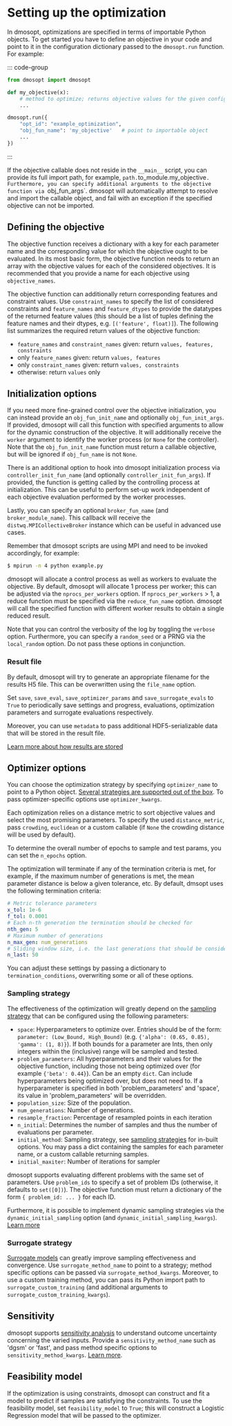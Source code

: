 # Setting up the optimization

In dmosopt, optimizations are specified in terms of importable Python objects. To get started you have to define an objective in your code and point to it in the configuration dictionary passed to the `dmosopt.run` function. For example:

::: code-group

```python [example.py]
from dmosopt import dmosopt

def my_objective(x):
    # method to optimize; returns objective values for the given configuration
    ...

dmosopt.run({
    "opt_id": "example_optimization",
    "obj_fun_name": 'my_objective'   # point to importable object
    ...
})
```

:::

If the objective callable does not reside in the `__main__` script, you can provide its full import path, for example, `path.`to_module.my_objective`. Furthermore, you can specify additional arguments to the objective function via `obj_fun_args`. dmosopt will automatically attempt to resolve and import the callable object, and fail with an exception if the specified objective can not be imported.

## Defining the objective

The objective function receives a dictionary with a key for each parameter name and the corresponding value for which the objective ought to be evaluated. In its most basic form, the objective function needs to return an array with the objective values for each of the considered objectives. It is recommended that you provide a name for each objective using `objective_names`. 

The objective function can additionally return corresponding features and constraint values. Use `constraint_names` to specify the list of considered constraints and `feature_names` and `feature_dtypes` to provide the datatypes of the returned feature values (this should be a list of tuples defining the feature names and their dtypes, e.g. `[('feature', float)]`). The following list summarizes the required return values of the objective function:

- `feature_names` and `constraint_names` given: return `values, features, constraints`
- only `feature_names` given: return `values, features`
- only `constraint_names` given: return `values, constraints`
- otherwise: return `values` only

## Initialization options

If you need more fine-grained control over the objective initialization, you can instead provide an `obj_fun_init_name` and optionally `obj_fun_init_args`. If provided, dmosopt will call this function with specified arguments to allow for the dynamic construction of the objective. It will additionally receive the `worker` argument to identify the worker process (or `None` for the controller). Note that the `obj_fun_init_name` function must return a callable objective, but will be ignored if `obj_fun_name` is not `None`.

There is an additional option to hook into dmosopt initialization process via `controller_init_fun_name` (and optionally `controller_init_fun_args`). If provided, the function is getting called by the controlling process at initialization. This can be useful to perform set-up work independent of each objective evaluation performed by the worker processes. 

Lastly, you can specify an optional `broker_fun_name` (and `broker_module_name`). This callback will receive the `distwq.MPICollectiveBroker` instance which can be useful in advanced use cases.

Remember that dmosopt scripts are using MPI and need to be invoked accordingly, for example:

```bash
$ mpirun -n 4 python example.py
```

dmosopt will allocate a control process as well as workers to evaluate the objective. By default, dmosopt will allocate 1 process per worker; this can be adjusted via the `nprocs_per_workers` option. If `nprocs_per_workers` > 1, a reduce function must be specified via the `reduce_fun_name` option. dmosopt will call the specified function with different worker results to obtain a single reduced result.

Note that you can control the verbosity of the log by toggling the `verbose` option. Furthermore, you can specify a `random_seed` or a PRNG via the `local_random` option. Do not pass these options in conjunction.

### Result file

By default, dmosopt will try to generate an appropriate filename for the results H5 file. This can be overwritten using the `file_name` option.

Set `save`, `save_eval`, `save_optimizer_params` and `save_surrogate_evals` to `True` to periodically save settings and progress, evaluations, optimization parameters and surrogate evaluations respectively.

Moreover, you can use `metadata` to pass additional HDF5-serializable data that will be stored in the result file.

[Learn more about how results are stored](./results)


## Optimizer options

You can choose the optimization strategy by specifying `optimizer_name` to point to a Python object. [Several strategies are supported out of the box](./optimizers). To pass optimizer-specific options use `optimizer_kwargs`.

Each optimization relies on a distance metric to sort objective values and select the most promising parameters. To specify the used `distance_metric`, pass `crowding`, `euclidean` or a custom callable (if `None` the crowding distance will be used by default).

To determine the overall number of epochs to sample and test params, you can set the `n_epochs` option.

The optimization will terminate if any of the termination criteria is met, for example, if the maximum number of generations is met, the mean parameter distance is below a given tolerance, etc. By default, dmsopt uses the following termination criteria:

```yaml
# Metric tolerance parameters
x_tol: 1e-6     
f_tol: 0.0001
# Each n-th generation the termination should be checked for
nth_gen: 5
# Maximum number of generations
n_max_gen: num_generations
# Sliding window size, i.e. the last generations that should be considered during the calculations
n_last: 50
```

You can adjust these settings by passing a dictionary to `termination_conditions`, overwriting some or all of these options.

### Sampling strategy

The effectiveness of the optimization will greatly depend on the [sampling strategy](./sampling) that can be configured using the following parameters:

- `space`: Hyperparameters to optimize over. Entries should be of the form: `parameter: (Low_Bound, High_Bound)` (e.g. `{'alpha': (0.65, 0.85), 'gamma': (1, 8)}`). If both bounds for a parameter are Ints, then only integers within the (inclusive) range will be sampled and tested.
- `problem_parameters`: All hyperparameters and their values for the objective function, including those not being optimized over (for example `{'beta': 0.44}`). Can be an empty `dict`. Can include hyperparameters being optimized over, but does not need to. If a hyperparameter is specified in both 'problem_parameters' and 'space', its value in 'problem_parameters' will be overridden.
- `population_size`: Size of the population.
- `num_generations`: Number of generations.
- `resample_fraction`: Percentage of resampled points in each iteration
- `n_initial`: Determines the number of samples and thus the number of evaluations per parameter.
- `initial_method`: Sampling strategy, see [sampling strategies](./sampling) for in-built options. You may pass a dict containing the samples for each parameter name, or a custom callable returning samples.
- `initial_maxiter`: Number of iterations for sampler

dmosopt supports evaluating different problems with the same set of parameters. Use `problem_ids` to specify a set of problem IDs (otherwise, it defaults to `set([0])`). The objective function must return a dictionary of the form `{ problem_id: ... }` for each ID.

Furthermore, it is possible to implement dynamic sampling strategies via the `dynamic_initial_sampling` option (and `dynamic_initial_sampling_kwargs`). [Learn more](./sampling)

### Surrogate strategy

[Surrogate models](./surrogates) can greatly improve sampling effectiveness and convergence. Use `surrogate_method_name` to point to a strategy; method specific options can be passed via `surrogate_method_kwargs`. Moreover, to use a custom training method, you can pass its Python import path to `surrogate_custom_training` (and additional arguments to `surrogate_custom_training_kwargs`).

## Sensitivity

dmosopt supports [sensitivity analysis](https://salib.readthedocs.io/en/latest/user_guide/basics.html) to understand outcome uncertainty concerning the varied inputs. Provide a `sensitivity_method_name` such as 'dgsm' or 'fast', and pass method specific options to `sensitivity_method_kwargs`. [Learn more](https://salib.readthedocs.io/en/latest/index.html).

## Feasibility model

If the optimization is using constraints, dmosopt can construct and fit a model to predict if samples are satisfying the constraints. To use the feasibility model, set `feasibility_model` to `True`; this will construct a Logistic Regression model that will be passed to the optimizer. 
